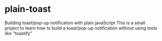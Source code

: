 # plain-toast
Building toast/pop-up notification with plain javaScript
This is a small project to learn how to build a toast/pop-up notification without using tools like "toastify"
